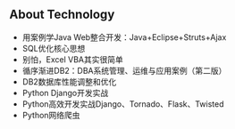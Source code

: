 ## About Technology
- 用案例学Java Web整合开发：Java+Eclipse+Struts+Ajax
- SQL优化核心思想
- 别怕，Excel VBA其实很简单
- 循序渐进DB2：DBA系统管理、运维与应用案例（第二版）
- DB2数据库性能调整和优化
- Python Django开发实战
- Python高效开发实战Django、Tornado、Flask、Twisted
- Python网络爬虫